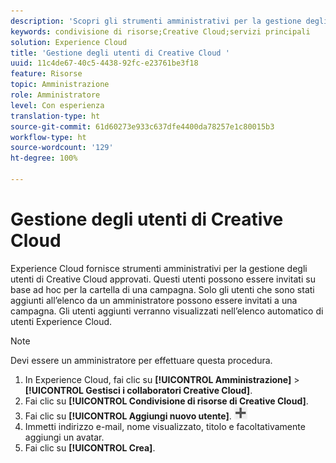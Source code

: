 ```yaml
---
description: 'Scopri gli strumenti amministrativi per la gestione degli utenti approvati di Creative Cloud in Experience Cloud. '
keywords: condivisione di risorse;Creative Cloud;servizi principali
solution: Experience Cloud
title: 'Gestione degli utenti di Creative Cloud '
uuid: 11c4de67-40c5-4438-92fc-e23761be3f18
feature: Risorse
topic: Amministrazione
role: Amministratore
level: Con esperienza
translation-type: ht
source-git-commit: 61d60273e933c637dfe4400da78257e1c80015b3
workflow-type: ht
source-wordcount: '129'
ht-degree: 100%

---
```



# Gestione degli utenti di Creative Cloud

Experience Cloud fornisce strumenti amministrativi per la gestione degli utenti di Creative Cloud approvati. Questi utenti possono essere invitati su base ad hoc per la cartella di una campagna. Solo gli utenti che sono stati aggiunti all’elenco da un amministratore possono essere invitati a una campagna. Gli utenti aggiunti verranno visualizzati nell’elenco automatico di utenti Experience Cloud.

>[!NOTE]
>
>Devi essere un amministratore per effettuare questa procedura.

1. In Experience Cloud, fai clic su **[!UICONTROL Amministrazione]** > **[!UICONTROL Gestisci i collaboratori Creative Cloud]**.
1. Fai clic su **[!UICONTROL Condivisione di risorse di Creative Cloud]**.
1. Fai clic su **[!UICONTROL Aggiungi nuovo utente]**.  ![](assets/mac_add_icon.png)
1. Immetti indirizzo e-mail, nome visualizzato, titolo e facoltativamente aggiungi un avatar.
1. Fai clic su **[!UICONTROL Crea]**.
